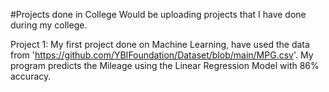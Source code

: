#Projects done in College
Would be uploading projects that I have done during my college.

Project 1:
My first project done on Machine Learning, have used the data from 'https://github.com/YBIFoundation/Dataset/blob/main/MPG.csv'. My program predicts the Mileage using the Linear Regression Model with 86% accuracy.


